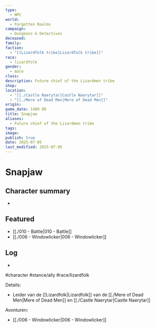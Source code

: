 ```yaml
---
type:
  - NPC
world:
  - Forgotten Realms
campaign:
  - Dungeons & Detectives
deceased: 
family: 
faction:
  - "[[Lizardfolk tribe|Lizardfolk tribe]]"
race:
  - lizardfolk
gender:
  - male
class: 
description: Future chief of the Lizardmen tribe
shop: 
location:
  - "[[./Castle Naerytar|Castle Naerytar]]"
  - "[[./Mere of Dead Men|Mere of Dead Men]]"
origin: 
game_date: 1489 DR
title: Snapjaw
aliases:
  - Future chief of the Lizardmen tribe
tags: 
image: 
publish: true
date: 2025-07-05
last_modified: 2025-07-05
---
```

# Snapjaw

## Character summary
* 

## Featured
- [[./010 - Battle|010 - Battle]]
- [[./006 - Windowlicker|006 - Windowlicker]]


## Log
* 
#character #stance/ally #race/lizardfolk 

Details:
- Leider van de [[Lizardfolk|Lizardfolk]] van de [[./Mere of Dead Men|Mere of Dead Men]] en [[./Castle Naerytar|Castle Naerytar]]

Avonturen:
- [[./006 - Windowlicker|006 - Windowlicker]]